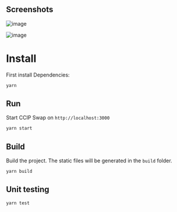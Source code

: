 
## Screenshots

![image](https://github.com/fluxlayer-io/fluxlayer-app-interface/assets/148800/588918aa-180b-45db-9c26-c3855b3ccc1a)

![image](https://github.com/fluxlayer-io/fluxlayer-app-interface/assets/148800/d7be7c2b-38fc-482c-a500-5659bfb08514)

# Install

First install Dependencies:

```bash
yarn
```

## Run

Start CCIP Swap on `http://localhost:3000`

```bash
yarn start
```

## Build

Build the project. The static files will be generated in the `build` folder.

```bash
yarn build
```

## Unit testing

```bash
yarn test
```


